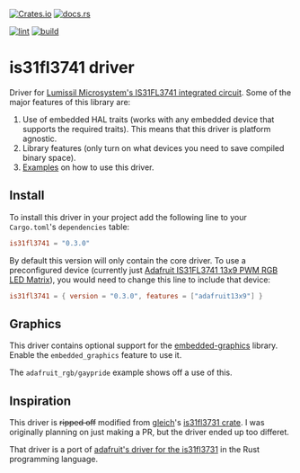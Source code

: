 [![Crates.io](https://img.shields.io/crates/v/is31fl3741)](https://crates.io/crates/is31fl3741)
[![docs.rs](https://img.shields.io/docsrs/is31fl3741)](https://docs.rs/is31fl3741/latest/is31fl3741/)

[![lint](https://github.com/FrameworkComputer/is31fl3741-rs/actions/workflows/lint.yml/badge.svg)](https://github.com/FrameworkComputer/is31fl3741-rs/actions/workflows/lint.yml)
[![build](https://github.com/FrameworkComputer/is31fl3741-rs/actions/workflows/build.yml/badge.svg)](https://github.com/FrameworkComputer/is31fl3741-rs/actions/workflows/build.yml)


# is31fl3741 driver

Driver for [Lumissil Microsystem's IS31FL3741 integrated circuit](https://www.lumissil.com/assets/pdf/core/IS31FL3741_DS.pdf). Some of the major features of this library are:

1. Use of embedded HAL traits (works with any embedded device that supports the required traits). This means that this driver is platform agnostic.
2. Library features (only turn on what devices you need to save compiled binary space).
3. [Examples](./examples) on how to use this driver.

## Install

To install this driver in your project add the following line to your `Cargo.toml`'s `dependencies` table:

```toml
is31fl3741 = "0.3.0"
```

By default this version will only contain the core driver.
To use a preconfigured device (currently just [Adafruit IS31FL3741 13x9 PWM RGB LED Matrix](https://www.adafruit.com/product/5201)),
you would need to change this line to include that device:

```toml
is31fl3741 = { version = "0.3.0", features = ["adafruit13x9"] }
```

## Graphics

This driver contains optional support for the [embedded-graphics](https://docs.rs/embedded-graphics/latest/embedded_graphics/) library.
Enable the `embedded_graphics` feature to use it.

The `adafruit_rgb/gaypride` example shows off a use of this.

## Inspiration

This driver is ~~ripped off~~ modified from [gleich](https://github.com/gleich/)'s [is31fl3731 crate](https://github.com/gleich/is31fl3731).
I was originally planning on just making a PR, but the driver ended up too differet.

That driver is a port of [adafruit's driver for the is31fl3731](https://github.com/adafruit/Adafruit_CircuitPython_IS31FL3731) in the Rust programming language.
